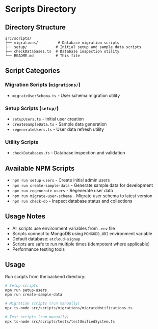 # Scripts Directory

## Directory Structure

```
src/scripts/
├── migrations/         # Database migration scripts
├── setup/             # Initial setup and sample data scripts
├── checkDatabases.ts  # Database inspection utility
└── README.md          # This file
```

## Script Categories

### Migration Scripts (`migrations/`)

- `migrateUserSchema.ts` - User schema migration utility

### Setup Scripts (`setup/`)

- `setupUsers.ts` - Initial user creation
- `createSampleData.ts` - Sample data generation
- `regenerateUsers.ts` - User data refresh utility

### Utility Scripts

- `checkDatabases.ts` - Database inspection and validation

## Available NPM Scripts

- `npm run setup-users` - Create initial admin users
- `npm run create-sample-data` - Generate sample data for development
- `npm run regenerate-users` - Regenerate user data
- `npm run migrate-user-schema` - Migrate user schema to latest version
- `npm run check-db` - Inspect database status and collections

## Usage Notes

- All scripts use environment variables from `.env` file
- Scripts connect to MongoDB using `MONGODB_URI` environment variable
- Default database: `atcloud-signup`
- Scripts are safe to run multiple times (idempotent where applicable)
- Performance testing tools

## Usage

Run scripts from the backend directory:

```bash
# Setup scripts
npm run setup-users
npm run create-sample-data

# Migration scripts (run manually)
npx ts-node src/scripts/migrations/migrateNotifications.ts

# Test scripts (run manually)
npx ts-node src/scripts/tests/testUnifiedSystem.ts
```
